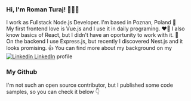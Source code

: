 ### Hi, I'm Roman Turaj! 👋👋👋

I work as Fullstack Node.js Developer. I'm based in Poznan, Poland 🌇  
My first frontend love is Vue.js and I use it in daily programing. ❤️‍🔥 I also know basics of React, but I didn't have an oportunity to work with it. 🤔  
On the backend I use Express.js, but recently I discovered Nest.js and it looks promising. 👍 You can find more about my background on my [![Linkedin](https://i.stack.imgur.com/gVE0j.png) LinkedIn](https://www.linkedin.com/in/roman-turaj/) profile  
 

### My Github
I'm not such an open source contributor, but I published some code samples, so you can check it below 👇
